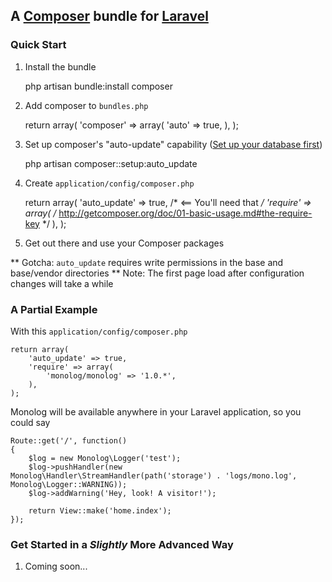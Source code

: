 ## A [Composer](http://getcomposer.org/) bundle for [Laravel](http://laravel.com/)

### Quick Start

1. Install the bundle

    php artisan bundle:install composer

1. Add composer to ```bundles.php```

    return array(
        'composer' => array(
        	'auto' => true,
        ),
    );

1. Set up composer's "auto-update" capability ([Set up your database first](http://laravel.com/docs/database/config))

    php artisan composer::setup:auto_update

1. Create ```application/config/composer.php```

    return array(
    	'auto_update' => true, /* <== You'll need that */
    	'require' => array(
    		/* http://getcomposer.org/doc/01-basic-usage.md#the-require-key */
    	),
    );

1. Get out there and use your Composer packages

** Gotcha: ```auto_update``` requires write permissions in the base and base/vendor directories
** Note:   The first page load after configuration changes will take a while

### A Partial Example

With this ```application/config/composer.php```

    return array(
        'auto_update' => true,
        'require' => array(
            'monolog/monolog' => '1.0.*',
        ),
    );

Monolog will be available anywhere in your Laravel application, so you could say

    Route::get('/', function()
    {
        $log = new Monolog\Logger('test');
        $log->pushHandler(new Monolog\Handler\StreamHandler(path('storage') . 'logs/mono.log', Monolog\Logger::WARNING));
        $log->addWarning('Hey, look! A visitor!');

        return View::make('home.index');
    });

### Get Started in a *Slightly* More Advanced Way

1. Coming soon...